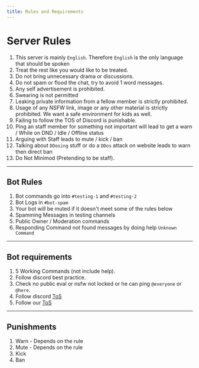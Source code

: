 ```yaml
---
title: Rules and Requirements
---
```


# Server Rules
1. This server is mainly `English`. Therefore `English` is the only language that should be spoken
2. Treat the rest like you would like to be treated.
3. Do not bring unnecessary drama or discussions.
4. Do not spam or flood the chat, try to avoid 1 word messages.
5. Any self advertisement is prohibited.
6. Swearing is not permitted
7. Leaking private information from a fellow member is strictly prohibited.
8. Usage of any NSFW link, image or any other material is strictly prohibited. We want a safe environment for kids as well.
9. Failing to follow the TOS of Discord is punishable.
10. Ping an staff member  for something not important will lead to get a warn / While on DND / Idle / Offline status 
11. Arguing with Staff leads to mute / kick / ban
12. Talking about `DDosing` stuff or do a `DDos` attack on website leads to warn then direct ban
13. Do Not Minimod (Pretending to be staff).
 
---

## Bot Rules
1. Bot commands go into `#testing-1` and `#testing-2`
2. Bot Logs in `#bot-spam` 
3. Your bot will be muted if it doesn't meet some of the rules below
4. Spamming Messages in testing channels
5. Public Owner / Moderation commands
6. Responding Command not found messages by doing help `Unknown Command`

---

## Bot requirements
1. 5 Working Commands (not include help).
2. Follow discord best practice.
3. Check no public eval or nsfw not locked or he can ping `@everyone` or `@here`.
4. Follow discord [ToS](https://discord.com/terms)
5. Follow our [ToS](https://infinitybotlist.com/legal)

---

## Punishments
1. Warn - Depends on the rule
2. Mute - Depends on the rule
3. Kick
4. Ban

 
